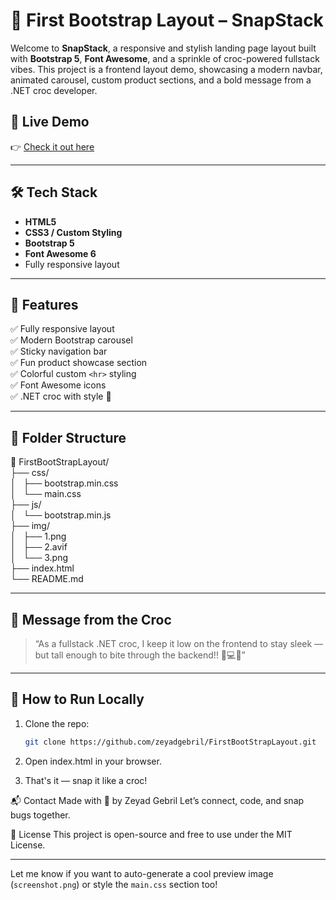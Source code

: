 # 🐊 First Bootstrap Layout – SnapStack

Welcome to **SnapStack**, a responsive and stylish landing page layout built with **Bootstrap 5**, **Font Awesome**, and a sprinkle of croc-powered fullstack vibes. This project is a frontend layout demo, showcasing a modern navbar, animated carousel, custom product sections, and a bold message from a .NET croc developer.

## 🔗 Live Demo

👉 [Check it out here](https://zeyadgebril.github.io/FirstBootStrapLayout/)

---

## 🛠 Tech Stack

- **HTML5**
- **CSS3 / Custom Styling**
- **Bootstrap 5**
- **Font Awesome 6**
- Fully responsive layout

---

## 📸 Features

✅ Fully responsive layout  
✅ Modern Bootstrap carousel  
✅ Sticky navigation bar  
✅ Fun product showcase section  
✅ Colorful custom `<hr>` styling  
✅ Font Awesome icons  
✅ .NET croc with style 🐊

---

## 📁 Folder Structure
📁 FirstBootStrapLayout/<br>
├── css/<br>
│   ├── bootstrap.min.css<br>
│   └── main.css<br>
├── js/<br>
│   └── bootstrap.min.js<br>
├── img/<br>
│   ├── 1.png<br>
│   ├── 2.avif<br>
│   └── 3.png<br>
├── index.html<br>
└── README.md<br>


---

## 🐊 Message from the Croc

> “As a fullstack .NET croc, I keep it low on the frontend to stay sleek — but tall enough to bite through the backend!! 🐊💻🦴”

---

## 🚀 How to Run Locally

1. Clone the repo:
   ```bash
   git clone https://github.com/zeyadgebril/FirstBootStrapLayout.git
2. Open index.html in your browser.

3. That's it — snap it like a croc!

📬 Contact
Made with 💚 by Zeyad Gebril
Let’s connect, code, and snap bugs together.

📄 License
This project is open-source and free to use under the MIT License.

---

Let me know if you want to auto-generate a cool preview image (`screenshot.png`) or style the `main.css` section too!

